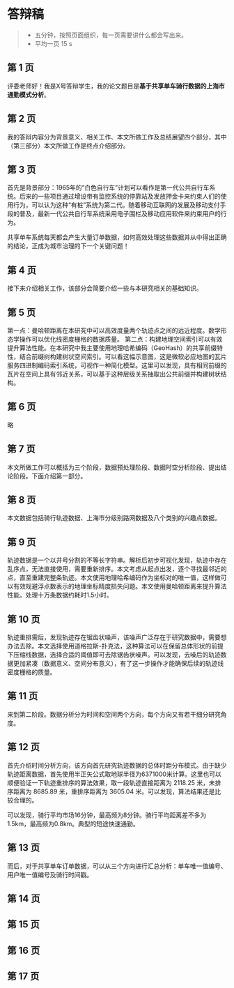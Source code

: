 # 答辩稿
> - 五分钟，按照页面组织，每一页需要讲什么都会写出来。
> - 平均一页 15 s

## 第 1 页
评委老师好！我是X号答辩学生，我的论文题目是**基于共享单车骑行数据的上海市通勤模式分析**。
## 第 2 页
我的答辩内容分为背景意义、相关工作、本文所做工作及总结展望四个部分，其中（第三部分）本文所做工作是终点介绍部分。
## 第 3 页
首先是背景部分：1965年的“白色自行车”计划可以看作是第一代公共自行车系统。后来的一些项目通过增设带有监控系统的停靠站及发放押金卡来约束人们的使用行为，可以认为这种“有桩”系统为第二代。随着移动互联网的发展及移动支付手段的普及，最新一代公共自行车系统采用电子围栏及移动应用软件来约束用户的行为。

共享单车系统每天都会产生大量订单数据，如何高效处理这些数据并从中得出正确的结论，正成为城市治理的下一个关键问题！
## 第 4 页
接下来介绍相关工作，该部分会简要介绍一些与本研究相关的基础知识。
## 第 5 页
第一点：曼哈顿距离在本研究中可以高效度量两个轨迹点之间的远近程度。数学形态学操作可以优化线密度栅格的数据质量。
第二点：构建地理空间索引可以有效提升算法性能。在本研究中我主要使用地理哈希编码（GeoHash）的共享前缀特性，结合前缀树构建树状空间索引。可以看这幅示意图，这是微软必应地图的瓦片服务四进制编码索引系统，可视作一种简化模型。这里可以发现，具有相同前缀的瓦片在空间上具有邻近关系，可以基于这种层级关系抽取出公共前缀并构建树状结构。
## 第 6 页
略
## 第 7 页
本文所做工作可以概括为三个阶段，数据预处理阶段、数据时空分析阶段、提出结论阶段。下面介绍第一部分。
## 第 8 页
本文数据包括骑行轨迹数据、上海市分级别路网数据及八个类别的兴趣点数据。
## 第 9 页
轨迹数据是一个以井号分割的不等长字符串。解析后初步可视化发现，轨迹中存在乱序点，无法直接使用，需要重新排序。本文考虑从起点出发，逐个寻找最邻近的点，直至重建完整条轨迹。本文使用地理哈希编码作为坐标对的唯一值，这样做可以有效规避浮点数表示的地理坐标精度损失问题。本文使用曼哈顿距离来提升算法性能。处理十万条数据约耗时1.5小时。
## 第 10 页
轨迹重排需后，发现轨迹存在锯齿状噪声，该噪声广泛存在于研究数据中，需要想办法去除。本文选择使用道格拉斯-扑克法，这种算法可以在保留总体形状的前提下压缩线数据，选择合适的阈值即可去除锯齿状噪声。可以发现，去噪后的轨迹数据更加紧凑（数据意义、空间分布意义），有了这一步操作才能确保后续的轨迹线密度栅格的质量。

## 第 11 页
来到第二阶段。数据分析分为时间和空间两个方向，每个方向又有若干细分研究角度。

## 第 12 页
首先介绍时间分析方向，该方向首先研究轨迹数据的总体时距分布模式。由于缺少轨迹距离数据，首先使用半正矢公式取地球半径为6371000米计算。这里也可以顺便验证一下轨迹重排序的算法效果，取一段轨迹直接距离为 2118.25 米，未排序距离为 8685.89 米，重排序距离为 3605.04 米。可以发现，算法结果还是比较合理的。

可以发现，骑行平均市场16分钟，最高频为8分钟。骑行平均距离差不多为1.5km，最高频为0.8km。典型的短途快速通勤。
## 第 13 页
而后，对于共享单车订单数据，可以从三个方向进行汇总分析：单车唯一值编号、用户唯一值编号及骑行时间戳。

## 第 14 页
## 第 15 页
## 第 16 页
## 第 17 页


